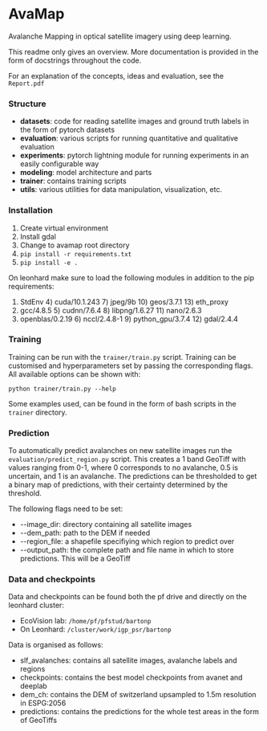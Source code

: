 # AvaMap
Avalanche Mapping in optical satellite imagery using deep learning.

This readme only gives an overview. More documentation is provided in the form of docstrings throughout the code.

For an explanation of the concepts, ideas and evaluation, see the `Report.pdf`

### Structure

* **datasets**: code for reading satellite images and ground truth labels in the form of pytorch datasets
* **evaluation**: various scripts for running quantitative and qualitative evaluation
* **experiments**: pytorch lightning module for running experiments in an easily configurable way
* **modeling**: model architecture and parts
* **trainer**: contains training scripts
* **utils**: various utilities for data manipulation, visualization, etc.

### Installation

1. Create virtual environment
2. Install gdal
3. Change to avamap root directory
4. `pip install -r requirements.txt`
5. `pip install -e .`

On leonhard make sure to load the following modules in addition to the pip requirements:
  1) StdEnv            4) cuda/10.1.243   7) jpeg/9b           10) geos/3.7.1   13) eth_proxy
  2) gcc/4.8.5         5) cudnn/7.6.4     8) libpng/1.6.27     11) nano/2.6.3
  3) openblas/0.2.19   6) nccl/2.4.8-1    9) python_gpu/3.7.4  12) gdal/2.4.4

### Training

Training can be run with the `trainer/train.py` script. Training can be customised and hyperparameters set by passing the corresponding flags. All available options can be shown with:

`python trainer/train.py --help`

Some examples used, can be found in the form of bash scripts in the `trainer` directory.

### Prediction

To automatically predict avalanches on new satellite images run the `evaluation/predict_region.py` script. This creates a 1 band GeoTiff with values ranging from 0-1, where 0 corresponds to no avalanche, 0.5 is uncertain, and 1 is an avalanche. The predictions can be thresholded to get a binary map of predictions, with their certainty determined by the threshold.

The following flags need to be set:

* --image_dir: directory containing all satellite images
* --dem_path: path to the DEM if needed
* --region_file: a shapefile specifiying which region to predict over
* --output_path: the complete path and file name in which to store predictions. This will be a GeoTiff

### Data and checkpoints

Data and checkpoints can be found both the pf drive and directly on the leonhard cluster:

* EcoVision lab: `/home/pf/pfstud/bartonp`
* On Leonhard: `/cluster/work/igp_psr/bartonp`

Data is organised as follows:

* slf_avalanches: contains all satellite images, avalanche labels and regions
* checkpoints: contains the best model checkpoints from avanet and deeplab
* dem_ch: contains the DEM of switzerland upsampled to 1.5m resolution in ESPG:2056
* predictions: contains the predictions for the whole test areas in the form of GeoTiffs

